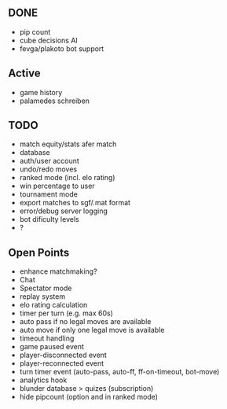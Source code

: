 ## DONE
- pip count
- cube decisions AI
- fevga/plakoto bot support

## Active
- game history
- palamedes schreiben

## TODO 
- match equity/stats afer match
- database
- auth/user account
- undo/redo moves
- ranked mode (incl. elo rating)
- win percentage to user
- tournament mode
- export matches to sgf/.mat format
- error/debug server logging
- bot dificulty levels
- ?

## Open Points
- enhance matchmaking?
- Chat
- Spectator mode
- replay system
- elo rating calculation
- timer per turn (e.g. max 60s)
- auto pass if no legal moves are available
- auto move if only one legal move is available
- timeout handling
- game paused event
- player-disconnected event
- player-reconnected event
- turn timer event (auto-pass, auto-ff, ff-on-timeout, bot-move)
- analytics hook
- blunder database > quizes (subscription)
- hide pipcount (option and in ranked mode)

